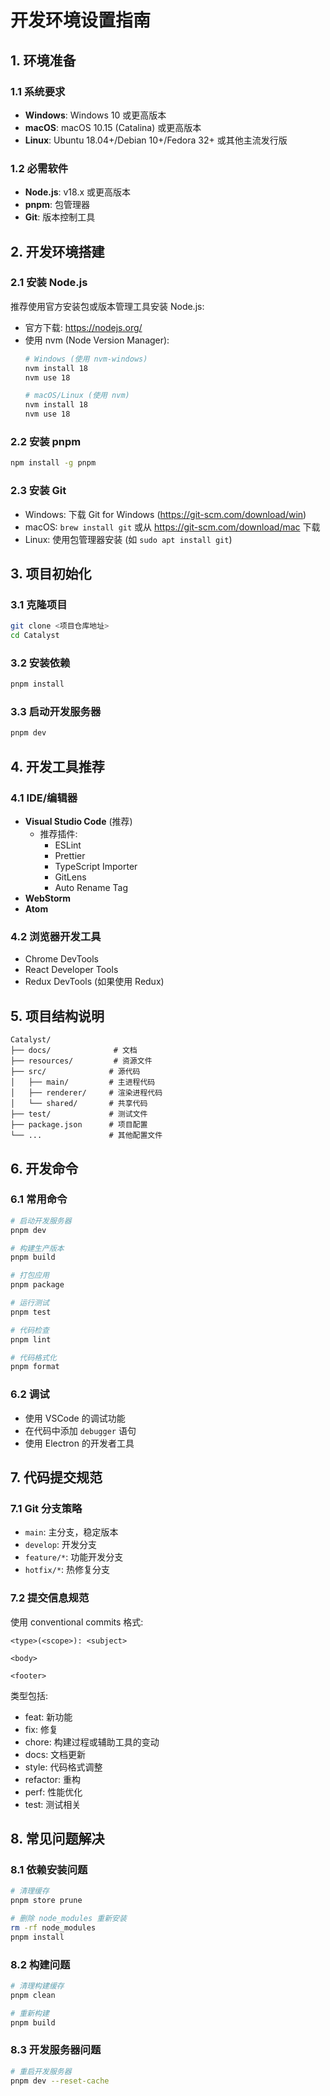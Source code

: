 # 开发环境设置指南

## 1. 环境准备

### 1.1 系统要求
- **Windows**: Windows 10 或更高版本
- **macOS**: macOS 10.15 (Catalina) 或更高版本
- **Linux**: Ubuntu 18.04+/Debian 10+/Fedora 32+ 或其他主流发行版

### 1.2 必需软件
- **Node.js**: v18.x 或更高版本
- **pnpm**: 包管理器
- **Git**: 版本控制工具

## 2. 开发环境搭建

### 2.1 安装 Node.js
推荐使用官方安装包或版本管理工具安装 Node.js:
- 官方下载: https://nodejs.org/
- 使用 nvm (Node Version Manager):
  ```bash
  # Windows (使用 nvm-windows)
  nvm install 18
  nvm use 18
  
  # macOS/Linux (使用 nvm)
  nvm install 18
  nvm use 18
  ```

### 2.2 安装 pnpm
```bash
npm install -g pnpm
```

### 2.3 安装 Git
- Windows: 下载 Git for Windows (https://git-scm.com/download/win)
- macOS: `brew install git` 或从 https://git-scm.com/download/mac 下载
- Linux: 使用包管理器安装 (如 `sudo apt install git`)

## 3. 项目初始化

### 3.1 克隆项目
```bash
git clone <项目仓库地址>
cd Catalyst
```

### 3.2 安装依赖
```bash
pnpm install
```

### 3.3 启动开发服务器
```bash
pnpm dev
```

## 4. 开发工具推荐

### 4.1 IDE/编辑器
- **Visual Studio Code** (推荐)
  - 推荐插件:
    - ESLint
    - Prettier
    - TypeScript Importer
    - GitLens
    - Auto Rename Tag
- **WebStorm**
- **Atom**

### 4.2 浏览器开发工具
- Chrome DevTools
- React Developer Tools
- Redux DevTools (如果使用 Redux)

## 5. 项目结构说明

```
Catalyst/
├── docs/              # 文档
├── resources/         # 资源文件
├── src/              # 源代码
│   ├── main/         # 主进程代码
│   ├── renderer/     # 渲染进程代码
│   └── shared/       # 共享代码
├── test/             # 测试文件
├── package.json      # 项目配置
└── ...               # 其他配置文件
```

## 6. 开发命令

### 6.1 常用命令
```bash
# 启动开发服务器
pnpm dev

# 构建生产版本
pnpm build

# 打包应用
pnpm package

# 运行测试
pnpm test

# 代码检查
pnpm lint

# 代码格式化
pnpm format
```

### 6.2 调试
- 使用 VSCode 的调试功能
- 在代码中添加 `debugger` 语句
- 使用 Electron 的开发者工具

## 7. 代码提交规范

### 7.1 Git 分支策略
- `main`: 主分支，稳定版本
- `develop`: 开发分支
- `feature/*`: 功能开发分支
- `hotfix/*`: 热修复分支

### 7.2 提交信息规范
使用 conventional commits 格式:
```
<type>(<scope>): <subject>

<body>

<footer>
```

类型包括:
- feat: 新功能
- fix: 修复
- chore: 构建过程或辅助工具的变动
- docs: 文档更新
- style: 代码格式调整
- refactor: 重构
- perf: 性能优化
- test: 测试相关

## 8. 常见问题解决

### 8.1 依赖安装问题
```bash
# 清理缓存
pnpm store prune

# 删除 node_modules 重新安装
rm -rf node_modules
pnpm install
```

### 8.2 构建问题
```bash
# 清理构建缓存
pnpm clean

# 重新构建
pnpm build
```

### 8.3 开发服务器问题
```bash
# 重启开发服务器
pnpm dev --reset-cache
```